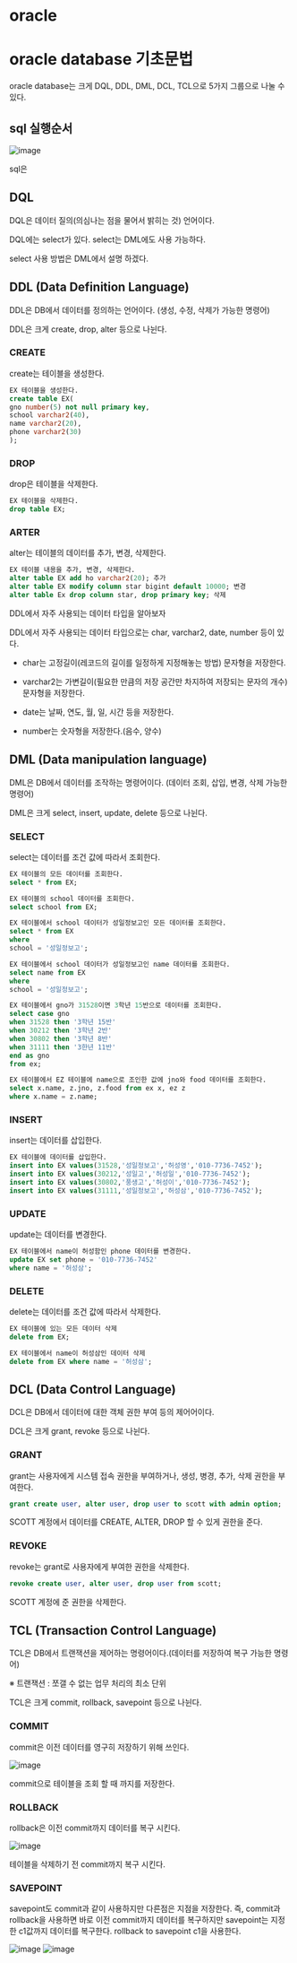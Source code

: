 # oracle
# oracle database 기초문법
oracle database는 크게 DQL, DDL, DML, DCL, TCL으로 5가지 그룹으로 나눌 수 있다.

## sql 실행순서
![image](https://user-images.githubusercontent.com/104752580/234499466-4388a46a-0032-4318-8d55-b2161f7ebe62.png)

sql은 

## DQL
DQL은 데이터 질의(의심나는 점을 물어서 밝히는 것) 언어이다.

DQL에는 select가 있다. select는 DML에도 사용 가능하다.

select 사용 방법은 DML에서 설명 하겠다.
## DDL (Data Definition Language)
DDL은 DB에서 데이터를 정의하는 언어이다. (생성, 수정, 삭제가 가능한 명령어)

DDL은 크게 create, drop, alter 등으로 나뉜다.

### CREATE
create는 테이블을 생성한다.

```sql
EX 테이블을 생성한다.
create table EX( 
gno number(5) not null primary key,
school varchar2(40),
name varchar2(20),
phone varchar2(30)
);
```
### DROP
drop은 테이블을 삭제한다.

```sql
EX 테이블을 삭제한다.
drop table EX;
```

### ARTER
alter는 테이블의 데이터를 추가, 변경, 삭제한다.

```sql
EX 테이블 내용을 추가, 변경, 삭제한다.
alter table EX add ho varchar2(20); 추가
alter table EX modify column star bigint default 10000; 변경
alter table Ex drop column star, drop primary key; 삭제
```

DDL에서 자주 사용되는 데이터 타입을 알아보자

DDL에서 자주 사용되는 데이터 타입으로는 char, varchar2, date, number 등이 있다.

- char는 고정길이(레코드의 길이를 일정하게 지정해놓는 방법) 문자형을 저장한다.

- varchar2는 가변길이(필요한 만큼의 저장 공간만 차지하여 저장되는 문자의 개수) 문자형을 저장한다.

- date는 날짜, 연도, 월, 일, 시간 등을 저장한다.

- number는 숫자형을 저장한다.(음수, 양수)
## DML (Data manipulation language)
DML은 DB에서 데이터를 조작하는 명령어이다. (데이터 조회, 삽입, 변경, 삭제 가능한 명령어)

DML은 크게 select, insert, update, delete 등으로 나뉜다.

### SELECT
select는 데이터를 조건 값에 따라서 조회한다.

```sql
EX 테이블의 모든 데이터를 조회한다.
select * from EX;

EX 테이블의 school 데이터를 조회한다.
select school from EX;

EX 테이블에서 school 데이터가 성일정보고인 모든 데이터를 조회한다.
select * from EX
where
school = '성일정보고';

EX 테이블에서 school 데이터가 성일정보고인 name 데이터를 조회한다.
select name from EX
where
school = '성일정보고';

EX 테이블에서 gno가 31528이면 3학년 15반으로 데이터를 조회한다.
select case gno
when 31528 then '3학년 15반'
when 30212 then '3학년 2반'
when 30802 then '3학년 8반'
when 31111 then '3한년 11반'
end as gno
from ex;

EX 테이블에서 EZ 테이블에 name으로 조인한 값에 jno와 food 데이터를 조회한다.
select x.name, z.jno, z.food from ex x, ez z
where x.name = z.name;
```

### INSERT
insert는 데이터를 삽입한다.

```sql
EX 테이블에 데이터를 삽입한다.
insert into EX values(31528,'성일정보고','허성영','010-7736-7452');
insert into EX values(30212,'성일고','허성일','010-7736-7452');
insert into EX values(30802,'풍생고','허성이','010-7736-7452');
insert into EX values(31111,'성일정보고','허성삼','010-7736-7452');
```

### UPDATE
update는 데이터를 변경한다.

```sql
EX 테이블에서 name이 허성함인 phone 데이터를 변경한다.
update EX set phone = '010-7736-7452'
where name = '허성삼';
```

### DELETE
delete는 데이터를 조건 값에 따라서 삭제한다.

```sql
EX 테이블에 있는 모든 데이터 삭제
delete from EX;

EX 테이블에서 name이 허성삼인 데이터 삭제
delete from EX where name = '허성삼';
```

## DCL (Data Control Language)
DCL은 DB에서 데이터에 대한 객체 권한 부여 등의 제어어이다.

DCL은 크게 grant, revoke 등으로 나뉜다.

### GRANT
grant는 사용자에게 시스템 접속 권한을 부여하거나, 생성, 병경, 추가, 삭제 권한을 부여한다.

```sql
grant create user, alter user, drop user to scott with admin option;
```

SCOTT 계정에서 데이터를 CREATE, ALTER, DROP 할 수 있게 권한을 준다.

### REVOKE
revoke는 grant로 사용자에게 부여한 권한을 삭제한다.

```sql
revoke create user, alter user, drop user from scott;
```

SCOTT 계정에 준 권한을 삭제한다.
## TCL (Transaction Control Language)
TCL은 DB에서 트랜잭션을 제어하는 명령어이다.(데이터를 저장하여 복구 가능한 명령어)

※ 트랜잭션 : 쪼갤 수 없는 업무 처리의 최소 단위

TCL은 크게 commit, rollback, savepoint 등으로 나뉜다.

### COMMIT
commit은 이전 데이터를 영구히 저장하기 위해 쓰인다.

![image](https://user-images.githubusercontent.com/104752580/234478079-3f0adc4d-2e7e-4102-b7f3-fad3c3527aee.png)

commit으로 테이블을 조회 할 때 까지를 저장한다.

### ROLLBACK
rollback은 이전 commit까지 데이터를  복구 시킨다.

![image](https://user-images.githubusercontent.com/104752580/234477238-3f94c3fc-a81d-4070-a431-883ab7f243fc.png)

테이블을 삭제하기 전 commit까지 복구 시킨다.

### SAVEPOINT
savepoint도 commit과 같이 사용하지만 다른점은 지점을 저장한다.
즉, commit과 rollback을 사용하면 바로 이전 commit까지 데이터를 복구하지만
savepoint는 지정한 c1값까지 데이터를 복구한다. rollback to savepoint c1을 사용한다.

![image](https://user-images.githubusercontent.com/104752580/234477614-c9ce777c-8366-4bfc-aa1d-22f9af3e5e1d.png)
![image](https://user-images.githubusercontent.com/104752580/234477647-3b08c5d5-5e16-448c-88bc-17f7df71271f.png)

